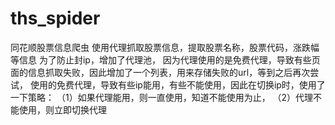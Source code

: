 # ths_spider
同花顺股票信息爬虫
使用代理抓取股票信息，提取股票名称，股票代码，涨跌幅等信息
为了防止封ip，增加了代理池，
因为代理使用的是免费代理，导致有些页面的信息抓取失败，因此增加了一个列表，用来存储失败的url，等到之后再次尝试，
使用的免费代理，导致有些ip能用，有些不能使用，因此在切换ip时，使用了一下策略：
      （1）如果代理能用，则一直使用，知道不能使用为止，
      （2）代理不能使用，则立即切换代理
